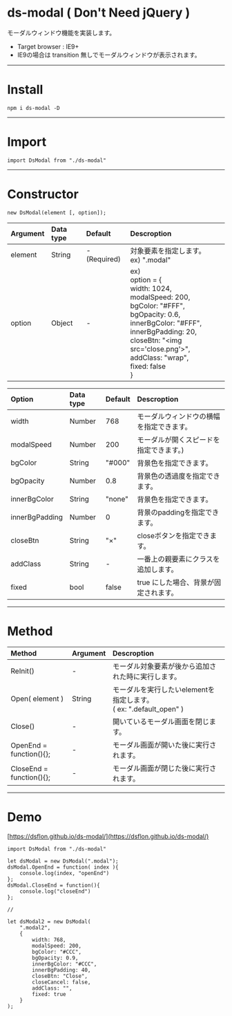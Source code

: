 # **ds-modal** ( Don't Need jQuery )


モーダルウィンドウ機能を実装します。

- Target browser : IE9+
- IE9の場合は transition 無しでモーダルウィンドウが表示されます。

___

# Install

```
npm i ds-modal -D
```

___

# Import

```
import DsModal from "./ds-modal"
```

___

# Constructor

```
new DsModal(element [, option]);
```
|Argument|Data type|Default|Descroption|
|:-------|:--------|:------|:----------|
|element|String|-(Required)|対象要素を指定します。<br>ex) ".modal"|
|option|Object|-|ex)<br> option = {<br> width: 1024,<br> modalSpeed: 200,<br> bgColor: "#FFF",<br> bgOpacity: 0.6,<br> innerBgColor: "#FFF",<br> innerBgPadding: 20,<br> closeBtn: "&lt;img src='close.png'&gt;",<br> addClass: "wrap",<br> fixed: false<br>}|


|Option|Data type|Default|Descroption|
|:-------|:--------|:------|:----------|
|width|Number|768|モーダルウィンドウの横幅を指定できます。|
|modalSpeed|Number|200|モーダルが開くスピードを指定できます。)|
|bgColor|String|"#000"|背景色を指定できます。|
|bgOpacity|Number|0.8|背景色の透過度を指定できます。|
|innerBgColor|String|"none"|背景色を指定できます。|
|innerBgPadding|Number|0|背景のpaddingを指定できます。|
|closeBtn|String|"×"|closeボタンを指定できます。|
|addClass|String|-|一番上の親要素にクラスを追加します。|
|fixed|bool|false|true にした場合、背景が固定されます。|


___

# Method

|Method|Argument|Descroption|
|:-------|:--------|:------|
|ReInit()|-|モーダル対象要素が後から追加された時に実行します。|
|Open( element )|String|モーダルを実行したいelementを指定します。<br>( ex: ".default_open" )|
|Close()|-|開いているモーダル画面を閉じます。|
|OpenEnd = function(){};|-|モーダル画面が開いた後に実行されます。|
|CloseEnd = function(){};|-|モーダル画面が閉じた後に実行されます。|


___

# Demo

[https://dsflon.github.io/ds-modal/](https://dsflon.github.io/ds-modal/)

```
import DsModal from "./ds-modal"

let dsModal = new DsModal(".modal");
dsModal.OpenEnd = function( index ){
	console.log(index, "openEnd")
};
dsModal.CloseEnd = function(){
	console.log("closeEnd")
};

//

let dsModal2 = new DsModal(
    ".modal2",
    {
        width: 768,
        modalSpeed: 200,
        bgColor: "#CCC",
        bgOpacity: 0.9,
        innerBgColor: "#CCC",
        innerBgPadding: 40,
        closeBtn: "Close",
        closeCancel: false,
        addClass: "",
        fixed: true
    }
);
```
